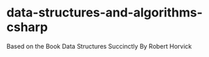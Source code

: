 # data-structures-and-algorithms-csharp
Based on the Book Data Structures Succinctly By Robert Horvick
